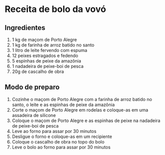 # Receita de bolo da vovó

## Ingredientes

1. 1 kg de maçom de Porto Alegre
3. 1 kg de farinha de arroz batido no santo
4. 1 litro de leite fervendo com espuma
5. 12 peixes estragados e fedendo
6. 5 espinhas de peixe da amazônia
7. 1 nadadeira de peixe-boi de pesca
8. 20g de cascalho de obra


## Modo de preparo

1. Cozinhe o maçom de Porto Alegre com a farinha de arroz batido no santo, o leite e as espinhas de peixe da amazônia
2. Corte o maçom de Porto Alegre em rodelas e coloque-as em uma assadeira de silicone
3. Coloque o maçom de Porto Alegre e as espinhas de peixe na nadadeira de peixe-boi de pesca
4. Leve ao forno para assar por 30 minutos
5. Desligue o forno e coloque-as em um recipiente
6. Coloque o cascalho de obra no topo do bolo
7. Leve o bolo ao forno para assar por 30 minutos
